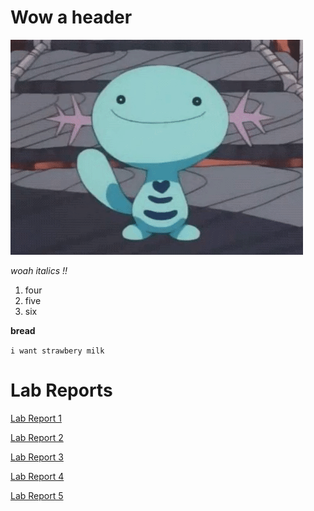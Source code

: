 # Wow a header

![Alt Text](huh_woop.gif)


*woah italics !!*

1. four
2. five
3. six

**bread** 

`i want strawbery milk`

# Lab Reports

[Lab Report 1](https://d-doan.github.io/cse15l-lab-reports/lab-report-1-week-2.html)

[Lab Report 2](https://d-doan.github.io/cse15l-lab-reports/lab-report-2-week-4.html)

[Lab Report 3](https://d-doan.github.io/cse15l-lab-reports/lab-report-3-week-6.html)

[Lab Report 4](https://d-doan.github.io/cse15l-lab-reports/lab-report-4-week-8.html)

[Lab Report 5](https://d-doan.github.io/cse15l-lab-reports/lab-report-5-week-10.html)